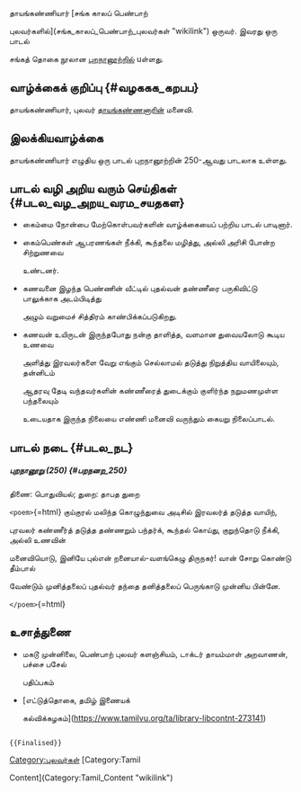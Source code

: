 தாயங்கண்ணியார் [சங்க காலப் பெண்பாற்
புலவர்களில்](சங்க_காலப்_பெண்பாற்_புலவர்கள் "wikilink") ஒருவர். இவரது ஒரு பாடல்
சங்கத் தொகை நூலான [புறநானூற்றில்](புறநானூறு "wikilink") uள்ளது.

## வாழ்க்கைக் குறிப்பு {#வழககக_கறபப}

தாயங்கண்ணியார், புலவர் [தாயங்கண்ணனாரின்](தாயங்கண்ணனார் "wikilink") மனைவி.

## இலக்கியவாழ்க்கை

தாயங்கண்ணியார் எழுதிய ஒரு பாடல் புறநானூற்றின் 250-ஆவது பாடலாக உள்ளது.

## பாடல் வழி அறிய வரும் செய்திகள் {#படல_வழ_அறய_வரம_சயதகள}

-   கைம்மை நோன்பை மேற்கொள்பவர்களின் வாழ்க்கையைப் பற்றிய பாடல் பாடினார்.
-   கைம்பெண்கள் ஆபரணங்கள் நீக்கி, கூந்தலை மழித்து, அல்லி அரிசி போன்ற சிற்றுணவை
    உண்டனர்.
-   கணவனை இழந்த பெண்ணின் வீட்டில் புதல்வன் தண்ணீரை பருகிவிட்டு பாலுக்காக அடம்பிடித்து
    அழும் வறுமைச் சித்திரம் காண்பிக்கப்படுகிறது.
-   கணவன் உயிருடன் இருந்தபோது நன்கு தாளித்த, வளமான துவையலோடு கூடிய உணவை
    அளித்து இரவலர்களை வேறு எங்கும் செல்லாமல் தடுத்து நிறுத்திய வாயிலையும், தன்னிடம்
    ஆதரவு தேடி வந்தவர்களின் கண்ணீரைத் துடைக்கும் குளிர்ந்த நறுமணமுள்ள பந்தலையும்
    உடையதாக இருந்த நிலையை எண்ணி மனைவி வருந்தும் கையறு நிலைப்பாடல்.

## பாடல் நடை {#படல_நட}

##### புறநானூறு (250) {#பறநனற_250}

திணை: பொதுவியல்; துறை: தாபத துறை

`<poem>`{=html} குய்குரல் மலிந்த கொழுந்துவை அடிசில் இரவலர்த் தடுத்த வாயிற்,
புரவலர் கண்ணீர்த் தடுத்த தண்ணறும் பந்தர்க், கூந்தல் கொய்து, குறுந்தொடு நீக்கி, அல்லி உணவின்
மனைவியொடு, இனியே புல்என் றனையால்-வளங்கெழு திருநகர்! வான் சோறு கொண்டு தீம்பால்
வேண்டும் முனித்தலைப் புதல்வர் தந்தை தனித்தலைப் பெருங்காடு முன்னிய பின்னே.
`</poem>`{=html}

## உசாத்துணை

-   மகடூ முன்னிலை, பெண்பாற் புலவர் களஞ்சியம், டாக்டர் தாயம்மாள் அறவாணன், பச்சை பசேல்
    பதிப்பகம்
-   [எட்டுத்தொகை, தமிழ் இணையக்
    கல்விக்கழகம்](https://www.tamilvu.org/ta/library-libcontnt-273141)

```{=mediawiki}
{{Finalised}}
```
[Category:புலவர்கள்](Category:புலவர்கள் "wikilink") [Category:Tamil
Content](Category:Tamil_Content "wikilink")

